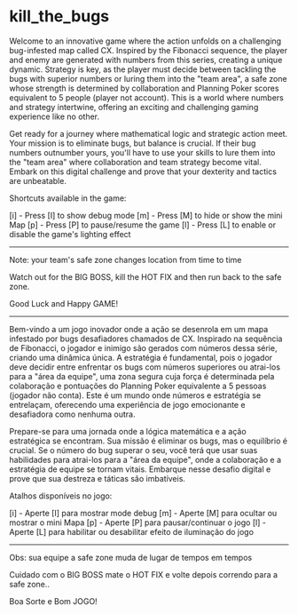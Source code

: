# kill_the_bugs

Welcome to an innovative game where the action unfolds on a challenging bug-infested map called CX. Inspired by the Fibonacci sequence, the player and enemy are generated with numbers from this series, creating a unique dynamic. Strategy is key, as the player must decide between tackling the bugs with superior numbers or luring them into the "team area", a safe zone whose strength is determined by collaboration and Planning Poker scores equivalent to 5 people (player not account). This is a world where numbers and strategy intertwine, offering an exciting and challenging gaming experience like no other.

Get ready for a journey where mathematical logic and strategic action meet. Your mission is to eliminate bugs, but balance is crucial. If their bug numbers outnumber yours, you'll have to use your skills to lure them into the "team area" where collaboration and team strategy become vital. Embark on this digital challenge and prove that your dexterity and tactics are unbeatable.

Shortcuts available in the game:

[i] - Press [I] to show debug mode
[m] - Press [M] to hide or show the mini Map
[p] - Press [P] to pause/resume the game
[l] - Press [L] to enable or disable the game's lighting effect

-----------

Note: your team's safe zone changes location from time to time

Watch out for the BIG BOSS, kill the HOT FIX and then run back to the safe zone.

Good Luck and Happy GAME!

----------

Bem-vindo a um jogo inovador onde a ação se desenrola em um mapa infestado por bugs desafiadores chamados de CX. Inspirado na sequência de Fibonacci, o jogador e inimigo são gerados com números dessa série, criando uma dinâmica única. A estratégia é fundamental, pois o jogador deve decidir entre enfrentar os bugs com números superiores ou atrai-los para a "área da equipe", uma zona segura cuja força é determinada pela colaboração e pontuações do Planning Poker equivalente a 5 pessoas (jogador não conta). Este é um mundo onde números e estratégia se entrelaçam, oferecendo uma experiência de jogo emocionante e desafiadora como nenhuma outra.

Prepare-se para uma jornada onde a lógica matemática e a ação estratégica se encontram. Sua missão é eliminar os bugs, mas o equilíbrio é crucial. Se o número do bug superar o seu, você terá que usar suas habilidades para atrai-los para a "área da equipe", onde a colaboração e a estratégia de equipe se tornam vitais. Embarque nesse desafio digital e prove que sua destreza e táticas são imbatíveis.

Atalhos disponíveis no jogo:

[i] - Aperte [I] para mostrar mode debug
[m] - Aperte [M] para ocultar ou mostrar o mini Mapa
[p] - Aperte [P] para pausar/continuar o jogo
[l] - Aperte [L] para habilitar ou desabilitar efeito de iluminação do jogo

---------------------------

Obs: sua equipe a safe zone muda de lugar de tempos em tempos

Cuidado com o BIG BOSS mate o HOT FIX e volte depois correndo para a safe zone..

Boa Sorte e Bom JOGO!
